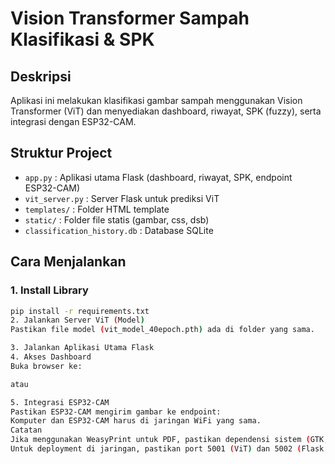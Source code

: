 # Vision Transformer Sampah Klasifikasi & SPK

## Deskripsi
Aplikasi ini melakukan klasifikasi gambar sampah menggunakan Vision Transformer (ViT) dan menyediakan dashboard, riwayat, SPK (fuzzy), serta integrasi dengan ESP32-CAM.

## Struktur Project
- `app.py` : Aplikasi utama Flask (dashboard, riwayat, SPK, endpoint ESP32-CAM)
- `vit_server.py` : Server Flask untuk prediksi ViT
- `templates/` : Folder HTML template
- `static/` : Folder file statis (gambar, css, dsb)
- `classification_history.db` : Database SQLite

## Cara Menjalankan

### 1. Install Library
```bash
pip install -r requirements.txt
2. Jalankan Server ViT (Model)
Pastikan file model (vit_model_40epoch.pth) ada di folder yang sama.

3. Jalankan Aplikasi Utama Flask
4. Akses Dashboard
Buka browser ke:

atau

5. Integrasi ESP32-CAM
Pastikan ESP32-CAM mengirim gambar ke endpoint:
Komputer dan ESP32-CAM harus di jaringan WiFi yang sama.
Catatan
Jika menggunakan WeasyPrint untuk PDF, pastikan dependensi sistem (GTK, Cairo, Pango) sudah terinstall.
Untuk deployment di jaringan, pastikan port 5001 (ViT) dan 5002 (Flask utama) terbuka di firewall.
